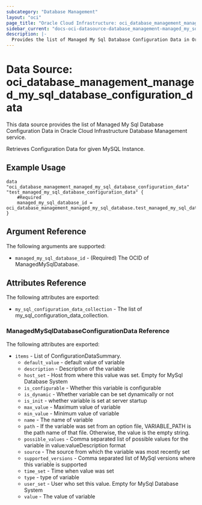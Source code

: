 ```yaml
---
subcategory: "Database Management"
layout: "oci"
page_title: "Oracle Cloud Infrastructure: oci_database_management_managed_my_sql_database_configuration_data"
sidebar_current: "docs-oci-datasource-database_management-managed_my_sql_database_configuration_data"
description: |-
  Provides the list of Managed My Sql Database Configuration Data in Oracle Cloud Infrastructure Database Management service
---
```


# Data Source: oci_database_management_managed_my_sql_database_configuration_data
This data source provides the list of Managed My Sql Database Configuration Data in Oracle Cloud Infrastructure Database Management service.

Retrieves Configuration Data for given MySQL Instance.


## Example Usage

```hcl
data "oci_database_management_managed_my_sql_database_configuration_data" "test_managed_my_sql_database_configuration_data" {
	#Required
	managed_my_sql_database_id = oci_database_management_managed_my_sql_database.test_managed_my_sql_database.id
}
```

## Argument Reference

The following arguments are supported:

* `managed_my_sql_database_id` - (Required) The OCID of ManagedMySqlDatabase.


## Attributes Reference

The following attributes are exported:

* `my_sql_configuration_data_collection` - The list of my_sql_configuration_data_collection.

### ManagedMySqlDatabaseConfigurationData Reference

The following attributes are exported:

* `items` - List of ConfigurationDataSummary.
	* `default_value` - default value of variable
	* `description` - Description of the variable
	* `host_set` - Host from where this value was set. Empty for MySql Database System
	* `is_configurable` - Whether this variable is configurable
	* `is_dynamic` - Whether variable can be set dynamically or not
	* `is_init` - whether variable is set at server startup
	* `max_value` - Maximum value of variable
	* `min_value` - Minimum value of variable
	* `name` - The name of variable
	* `path` - If the variable was set from an option file, VARIABLE_PATH is the path name of that file. Otherwise, the value is the empty string.
	* `possible_values` - Comma separated list of possible values for the variable in value:valueDescription format
	* `source` - The source from which the variable was most recently set
	* `supported_versions` - Comma separated list of MySql versions where this variable is supported
	* `time_set` - Time when value was set
	* `type` - type of variable
	* `user_set` - User who set this value. Empty for MySql Database System
	* `value` - The value of variable


